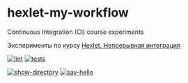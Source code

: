 # hexlet-my-workflow
Continuous Integration (CI) course experiments

Эксперименты по курсу [Hexlet. Непрерывная интеграция](https://ru.hexlet.io/courses/github-actions)

[![lint](https://github.com/paalso/hexlet-my-workflow/actions/workflows/lint.yml/badge.svg)](https://github.com/paalso/hexlet-my-workflow/actions/workflows/lint.yml)
[![tests](https://github.com/paalso/hexlet-my-workflow/actions/workflows/tests.yml/badge.svg)](https://github.com/paalso/hexlet-my-workflow/actions/workflows/tests.yml)

[![show-directory](https://github.com/paalso/hexlet-my-workflow/actions/workflows/show-directory.yml/badge.svg)](https://github.com/paalso/hexlet-my-workflow/actions/workflows/show-directory.yml)
[![say-hello](https://github.com/paalso/hexlet-my-workflow/actions/workflows/say-hello.yml/badge.svg)](https://github.com/paalso/hexlet-my-workflow/actions/workflows/say-hello.yml)
